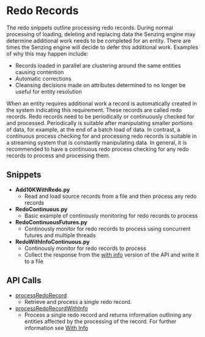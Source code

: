 # Redo Records
The redo snippets outline processing redo records. During normal processing of loading, deleting and replacing data the Senzing engine may determine additional work needs to be completed for an entity. There are times the Senzing engine will decide to defer this additional work. Examples of why this may happen include:
* Records loaded in parallel are clustering around the same entities causing contention
* Automatic corrections 
* Cleansing decisions made on attributes determined to no longer be useful for entity resolution

When an entity requires additional work a record is automatically created in the system indicating this requirement. These records are called redo records. Redo records need to be periodically or continuously checked for and processed. Periodically is suitable after manipulating smaller portions of data, for example, at the end of a batch load of data. In contrast, a continuous process checking for and processing redo records is suitable in a streaming system that is constantly manipulating data. In general, it is recommended to have a continuous redo process checking for any redo records to process and processing them.

## Snippets
* **Add10KWithRedo.py**
    * Read and load source records from a file and then process any redo records 
* **RedoContinuous.py**
    * Basic example of continously monitoring for redo records to process
* **RedoContinuousFutures.py**
    * Continously monitor for redo records to process using concurrent futures and multiple threads
* **RedoWithInfoContinuous.py**
    * Continously monitor for redo records to process
    * Collect the response from the [with info](../../../README.md#with-info) version of the API and write it to a file

## API Calls
* [processRedoRecord](../../../Python/APIs/G2Engine/Redo/processRedoRecord.py)
  * Retrieve and process a single redo record.
* [processRedoRecordWithInfo](../../../Python/APIs/G2Engine/Redo/processRedoRecordWithInfo.py)
    * Process a single redo record and returns information outlining any entities affected by the processing of the record. For further information see [With Info](../../../README.md#with-info)
